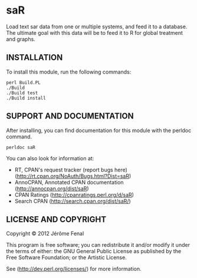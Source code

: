 saR
===

Load text sar data from one or multiple systems, and feed it to a
database.
The ultimate goal with this data will be to feed it to R for global
treatment and graphs.

INSTALLATION
------------

To install this module, run the following commands:

	perl Build.PL
	./Build
	./Build test
	./Build install

SUPPORT AND DOCUMENTATION
-------------------------

After installing, you can find documentation for this module with the
perldoc command.

    perldoc saR

You can also look for information at:

* RT, CPAN's request tracker (report bugs here)
  (http://rt.cpan.org/NoAuth/Bugs.html?Dist=saR)
* AnnoCPAN, Annotated CPAN documentation
  (http://annocpan.org/dist/saR)
* CPAN Ratings
  (http://cpanratings.perl.org/d/saR)
* Search CPAN
  (http://search.cpan.org/dist/saR/)


LICENSE AND COPYRIGHT
---------------------

Copyright © 2012 Jérôme Fenal

This program is free software; you can redistribute it and/or modify it
under the terms of either: the GNU General Public License as published
by the Free Software Foundation; or the Artistic License.

See (http://dev.perl.org/licenses/) for more information.

